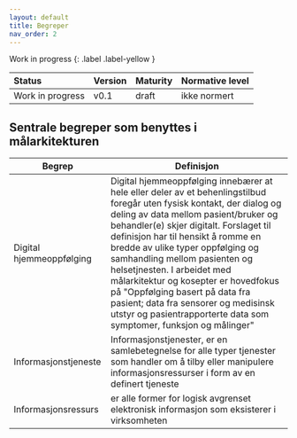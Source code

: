 ```yaml
---
layout: default
title: Begreper
nav_order: 2
---
```


Work in progress 
{: .label .label-yellow }

| Status | Version | Maturity | Normative level |
|:-------------|:------------------|:------|:-------|
| Work in progress | v0.1 | draft  | ikke normert |

## Sentrale begreper som benyttes i målarkitekturen 

|Begrep|Definisjon|
|------|-----------|
|Digital hjemmeoppfølging|Digital hjemmeoppfølging innebærer at hele eller deler av et behenlingstilbud foregår uten fysisk kontakt, der dialog og deling av data mellom pasient/bruker og behandler(e) skjer digitalt. Forslaget til definisjon har til hensikt å romme en bredde av ulike typer oppfølging og samhandling mellom pasienten og helsetjnesten. I arbeidet med målarkitektur og kosepter er hovedfokus på "Oppfølging basert på data fra pasient; data fra sensorer og medisinsk utstyr og pasientrapporterte data som symptomer, funksjon og målinger"
Informasjonstjeneste|Informasjonstjenester, er en samlebetegnelse for alle typer tjenester som handler om å tilby eller manipulere informasjonsressurser i form av en definert tjeneste|
|Informasjonsressurs|er alle former for logisk avgrenset elektronisk informasjon som eksisterer i virksomheten|